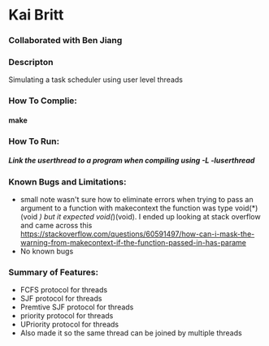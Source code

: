 # Kai Britt
### Collaborated with Ben Jiang

### Descripton
Simulating a task scheduler using user level threads

### How To Complie: 
#### make


### How To Run:
##### Link the userthread to a program when compiling using -L -luserthread

### Known Bugs and Limitations: 
- small note wasn't sure how to eliminate errors when trying to pass an argument to a function with makecontext the function was type void(*)(void *) but it expected void(*)(void). I ended up looking at stack overflow and came across this https://stackoverflow.com/questions/60591497/how-can-i-mask-the-warning-from-makecontext-if-the-function-passed-in-has-parame
- No known bugs


### Summary of Features:
- FCFS protocol for threads
- SJF protocol for threads
- Premtive SJF protocol for threads
- priority protocol for threads
- UPriority protocol for threads
- Also made it so the same thread can be joined by multiple threads


